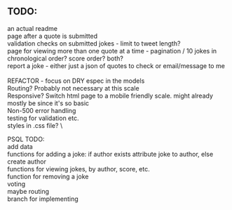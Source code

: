 ## TODO:

an actual readme \
page after a quote is submitted \
validation checks on submitted jokes - limit to tweet length? \
page for viewing more than one quote at a time - pagination / 10 jokes in chronological order? score order? both? \
report a joke - either just a json of quotes to check or email/message to me \
\
REFACTOR - focus on DRY espec in the models \
Routing? Probably not necessary at this scale \
Responsive? Switch html page to a mobile friendly scale. might already mostly be since it's so basic \
Non-500 error handling \
testing for validation etc. \
styles in .css file? \

PSQL TODO: \
add data \
functions for adding a joke: if author exists attribute joke to author, else create author \
functions for viewing jokes, by author, score, etc. \
function for removing a joke \
voting \
maybe routing \
branch for implementing
